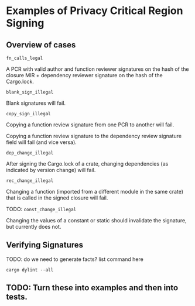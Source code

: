 # Examples of Privacy Critical Region Signing

## Overview of cases

`fn_calls_legal`

A PCR with valid author and function reviewer signatures on the hash of the closure MIR + dependency reviewer signature on the hash of the Cargo.lock. 

`blank_sign_illegal`

Blank signatures will fail. 

`copy_sign_illegal`

Copying a function review signature from one PCR to another will fail.

Copying a function review signature to the dependency review signature field will fail (and vice versa).

`dep_change_illegal`

After signing the Cargo.lock of a crate, changing dependencies (as indicated by version change) will fail.

`rec_change_illegal`

Changing a function (imported from a different module in the same crate) that is called in the signed closure will fail. 

TODO: `const_change_illegal`

Changing the values of a constant or static should invalidate the signature, but currently does not.

## Verifying Signatures

TODO: do we need to generate facts? list command here

```cargo dylint --all```

## TODO: Turn these into examples and then into tests.

